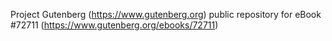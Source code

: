 Project Gutenberg (https://www.gutenberg.org) public repository
for eBook #72711 (https://www.gutenberg.org/ebooks/72711)
